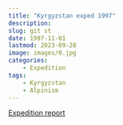 ```yaml
---
title: "Kyrgyzstan exped 1997"
description: 
slug: git st
date: 1997-11-01
lastmod: 2023-09-28
image: images/0.jpg
categories:
    - Expedition
tags:
    - Kyrgyzstan
    - Alpinism
---
```


[Expedition report](/documents/kyrgyzstan1997.pdf)
